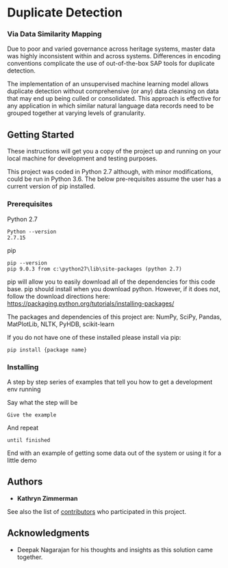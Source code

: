 # Duplicate Detection 
### Via Data Similarity Mapping

Due to poor and varied governance across heritage systems, master data was highly inconsistent within and across systems. Differences in encoding conventions complicate the use of out-of-the-box SAP tools for duplicate detection.

The implementation of an unsupervised machine learning model allows duplicate detection without comprehensive (or any) data cleansing on data that may end up being culled or consolidated. This approach is effective for any application in which similar natural language data records need to be grouped together at varying levels of granularity. 


## Getting Started

These instructions will get you a copy of the project up and running on your local machine for development and testing purposes.

This project was coded in Python 2.7 although, with minor modifications, could be run in Python 3.6. The below pre-requisites assume the user has a current version of pip installed. 

### Prerequisites

Python 2.7

```
Python --version
2.7.15
```

pip 

```
pip --version
pip 9.0.3 from c:\python27\lib\site-packages (python 2.7)
```
pip will allow you to easily download all of the dependencies for this code base. pip should install when you download python. However, if it does not, follow the download directions here: https://packaging.python.org/tutorials/installing-packages/

The packages and dependencies of this project are:
NumPy, SciPy, Pandas, MatPlotLib, NLTK, PyHDB, scikit-learn

If you do not have one of these installed please install via pip:
```
pip install {package name}
```


### Installing

A step by step series of examples that tell you how to get a development env running

Say what the step will be

```
Give the example
```

And repeat

```
until finished
```

End with an example of getting some data out of the system or using it for a little demo

## Authors

* **Kathryn Zimmerman** 

See also the list of [contributors](https://github.com/your/project/contributors) who participated in this project.

## Acknowledgments

* Deepak Nagarajan for his thoughts and insights as this solution came together. 
